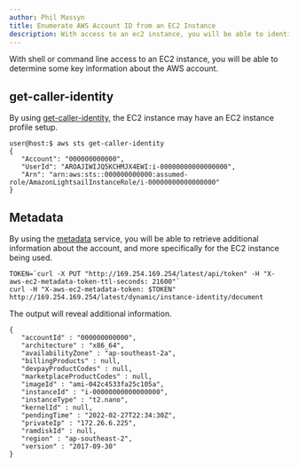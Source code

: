 ```yaml
---
author: Phil Massyn
title: Enumerate AWS Account ID from an EC2 Instance
description: With access to an ec2 instance, you will be able to identify the AWS account it runs in.
---
```


With shell or command line access to an EC2 instance, you will be able to determine some key information about the AWS account.

## get-caller-identity

By using [get-caller-identity](https://docs.aws.amazon.com/cli/latest/reference/sts/get-caller-identity.html), the EC2 instance may have an EC2 instance profile setup.

```
user@host:$ aws sts get-caller-identity
{
   "Account": "000000000000",
   "UserId": "AROAJIWIJQ5KCHMJX4EWI:i-00000000000000000",
   "Arn": "arn:aws:sts::000000000000:assumed-role/AmazonLightsailInstanceRole/i-00000000000000000"
}
```

## Metadata

By using the [metadata](https://docs.aws.amazon.com/AWSEC2/latest/UserGuide/instancedata-data-retrieval.html) service, you will be able to retrieve additional information about the account, and more specifically for the EC2 instance being used.

```
TOKEN=`curl -X PUT "http://169.254.169.254/latest/api/token" -H "X-aws-ec2-metadata-token-ttl-seconds: 21600"`
curl -H "X-aws-ec2-metadata-token: $TOKEN" http://169.254.169.254/latest/dynamic/instance-identity/document
```
The output will reveal additional information.
```
{
   "accountId" : "000000000000",
   "architecture" : "x86_64",
   "availabilityZone" : "ap-southeast-2a",
   "billingProducts" : null,
   "devpayProductCodes" : null,
   "marketplaceProductCodes" : null,
   "imageId" : "ami-042c4533fa25c105a",
   "instanceId" : "i-00000000000000000",
   "instanceType" : "t2.nano",
   "kernelId" : null,
   "pendingTime" : "2022-02-27T22:34:30Z",
   "privateIp" : "172.26.6.225",
   "ramdiskId" : null,
   "region" : "ap-southeast-2",
   "version" : "2017-09-30"
}
```
